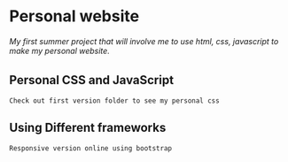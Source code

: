 # Personal website
###### My first summer project that will involve me to use html, css, javascript to make my personal website.

## Personal CSS and JavaScript
```Check out first version folder to see my personal css```

## Using Different frameworks
```Responsive version online using bootstrap```
